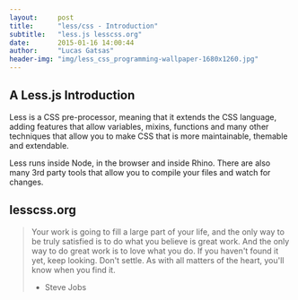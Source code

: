 ```yaml
---
layout:     post
title:      "less/css - Introduction"
subtitle:   "less.js lesscss.org"
date:       2015-01-16 14:00:44
author:     "Lucas Gatsas"
header-img: "img/less_css_programming-wallpaper-1680x1260.jpg"
---
```

<h2 class="section-heading">A Less.js Introduction</h2>

Less is a CSS pre-processor, meaning that it extends the CSS language, adding features that allow variables, mixins, functions and many other techniques that allow you to make CSS that is more maintainable, themable and extendable.

Less runs inside Node, in the browser and inside Rhino. There are also many 3rd party tools that allow you to compile your files and watch for changes.


<!--

<a href="#">
    <img src="{{ site.baseurl }}/img/static.squarespace.jpg" alt="Post Sample Image">
</a>
-->


<!--
<a href="#">
    <img src="{{ site.baseurl }}/img/gitlist.io.png" alt="Post Sample Image">
</a> -->

<h2 class="section-heading">lesscss.org</h2>








<blockquote>Your work is going to fill a large part of your life, and the only way to be truly satisfied is to do what you believe is great work. And the only way to do great work is to love what you do. If you haven't found it yet, keep looking. Don't settle. As with all matters of the heart, you'll know when you find it.

- Steve Jobs

</blockquote>


<!-- 
<a href="#">
    <img src="{{ site.baseurl }}/img/jekyllthemewhite.png" alt="Post Sample Image">
</a> 



 -->




